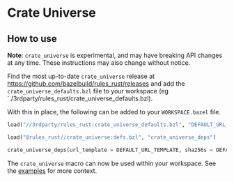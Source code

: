 # Crate Universe

## How to use

**Note**: `crate_universe` is experimental, and may have breaking API changes at any time. These instructions may also change without notice.

Find the most up-to-date `crate_universe` release at https://github.com/bazelbuild/rules_rust/releases
and add the `crate_universe_defaults.bzl` file to your workspace (eg
`./3rdparty/rules_rust/crate_universe_defaults.bzl).

With this in place, the following can be added to your `WORKSPACE.bazel` file.

```python
load("//3rdparty/rules_rust:crate_universe_defaults.bzl", "DEFAULT_URL_TEMPLATE", "DEFAULT_SHA256_CHECKSUMS")

load("@rules_rust//crate_universe:defs.bzl", "crate_universe_deps")

crate_universe_deps(url_template = DEFAULT_URL_TEMPLATE, sha256s = DEFAULT_SHA256_CHECKSUMS)
```

The `crate_universe` macro can now be used within your workspace. See the [examples](../examples/crate_universe) for
more context.
